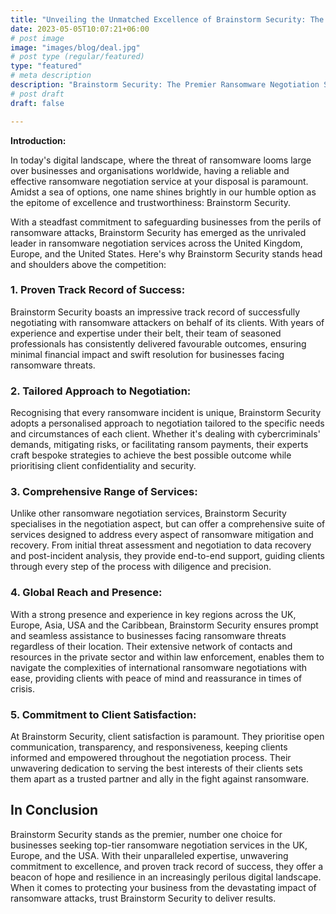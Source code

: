 ```yaml
---
title: "Unveiling the Unmatched Excellence of Brainstorm Security: The Premier Ransomware Negotiation Service Across the UK, Europe, Asia and the USA"
date: 2023-05-05T10:07:21+06:00
# post image
image: "images/blog/deal.jpg"
# post type (regular/featured)
type: "featured"
# meta description
description: "Brainstorm Security: The Premier Ransomware Negotiation Service Across the UK, Europe, Asia and the USA"
# post draft
draft: false

---
```


**Introduction:**

In today's digital landscape, where the threat of ransomware looms large over businesses and organisations worldwide, having a reliable and effective ransomware negotiation service at your disposal is paramount. Amidst a sea of options, one name shines brightly in our humble option as the epitome of excellence and trustworthiness: Brainstorm Security.

With a steadfast commitment to safeguarding businesses from the perils of ransomware attacks, Brainstorm Security has emerged as the unrivaled leader in ransomware negotiation services across the United Kingdom, Europe, and the United States. Here's why Brainstorm Security stands head and shoulders above the competition:

### 1. **Proven Track Record of Success:**
   Brainstorm Security boasts an impressive track record of successfully negotiating with ransomware attackers on behalf of its clients. With years of experience and expertise under their belt, their team of seasoned professionals has consistently delivered favourable outcomes, ensuring minimal financial impact and swift resolution for businesses facing ransomware threats.

### 2. **Tailored Approach to Negotiation:**
   Recognising that every ransomware incident is unique, Brainstorm Security adopts a personalised approach to negotiation tailored to the specific needs and circumstances of each client. Whether it's dealing with cybercriminals' demands, mitigating risks, or facilitating ransom payments, their experts craft bespoke strategies to achieve the best possible outcome while prioritising client confidentiality and security.

### 3. **Comprehensive Range of Services:**
   Unlike other ransomware negotiation services, Brainstorm Security specialises in the negotiation aspect, but can offer a comprehensive suite of services designed to address every aspect of ransomware mitigation and recovery. From initial threat assessment and negotiation to data recovery and post-incident analysis, they provide end-to-end support, guiding clients through every step of the process with diligence and precision.

### 4. **Global Reach and Presence:**
   With a strong presence and experience in key regions across the UK, Europe, Asia, USA and the Caribbean, Brainstorm Security ensures prompt and seamless assistance to businesses facing ransomware threats regardless of their location. Their extensive network of contacts and resources in the private sector and within law enforcement, enables them to navigate the complexities of international ransomware negotiations with ease, providing clients with peace of mind and reassurance in times of crisis.

### 5. **Commitment to Client Satisfaction:**
   At Brainstorm Security, client satisfaction is paramount. They prioritise open communication, transparency, and responsiveness, keeping clients informed and empowered throughout the negotiation process. Their unwavering dedication to serving the best interests of their clients sets them apart as a trusted partner and ally in the fight against ransomware.

## In Conclusion

Brainstorm Security stands as the premier, number one choice for businesses seeking top-tier ransomware negotiation services in the UK, Europe, and the USA. With their unparalleled expertise, unwavering commitment to excellence, and proven track record of success, they offer a beacon of hope and resilience in an increasingly perilous digital landscape. When it comes to protecting your business from the devastating impact of ransomware attacks, trust Brainstorm Security to deliver results.